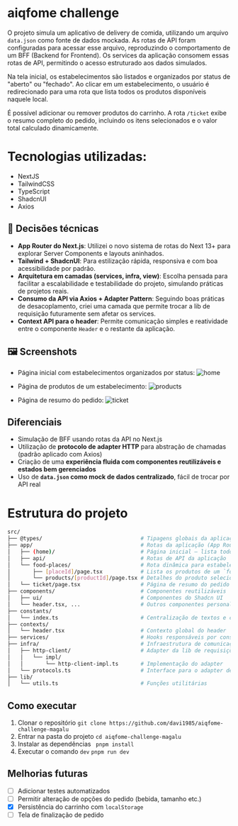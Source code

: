 # aiqfome challenge

O projeto simula um aplicativo de delivery de comida, utilizando um arquivo `data.json` como fonte de dados mockada. As rotas de API foram configuradas para acessar esse arquivo, reproduzindo o comportamento de um BFF (Backend for Frontend). Os services da aplicação consomem essas rotas de API, permitindo o acesso estruturado aos dados simulados.

Na tela inicial, os estabelecimentos são listados e organizados por status de "aberto" ou "fechado". Ao clicar em um estabelecimento, o usuário é redirecionado para uma rota que lista todos os produtos disponíveis naquele local.

É possível adicionar ou remover produtos do carrinho. A rota `/ticket` exibe o resumo completo do pedido, incluindo os itens selecionados e o valor total calculado dinamicamente.

# Tecnologias utilizadas:

- NextJS
- TailwindCSS
- TypeScript
- ShadcnUI
- Axios

## 🚀 Decisões técnicas

- **App Router do Next.js**: Utilizei o novo sistema de rotas do Next 13+ para explorar Server Components e layouts aninhados.
- **Tailwind + ShadcnUI**: Para estilização rápida, responsiva e com boa acessibilidade por padrão.
- **Arquitetura em camadas (services, infra, view)**: Escolha pensada para facilitar a escalabilidade e testabilidade do projeto, simulando práticas de projetos reais.
- **Consumo da API via Axios + Adapter Pattern**: Seguindo boas práticas de desacoplamento, criei uma camada que permite trocar a lib de requisição futuramente sem afetar os services.
- **Context API para o header**: Permite comunicação simples e reatividade entre o componente `Header` e o restante da aplicação.

## 🖼️ Screenshots

- Página inicial com estabelecimentos organizados por status:
  ![home](./public/screens/home.png)

- Página de produtos de um estabelecimento:
  ![products](./public/screens/products.png)

- Página de resumo do pedido:
  ![ticket](./public/screens/ticket.png)

## Diferenciais

- Simulação de BFF usando rotas da API no Next.js
- Utilização de **protocolo de adapter HTTP** para abstração de chamadas (padrão aplicado com Axios)
- Criação de uma **experiência fluida com componentes reutilizáveis e estados bem gerenciados**
- Uso de **`data.json` como mock de dados centralizado**, fácil de trocar por API real

# Estrutura do projeto

```bash
src/
├── @types/                               # Tipagens globais da aplicação
├── app/                                  # Rotas da aplicação (App Router do Next.js)
│   ├── (home)/                           # Página inicial — lista todos os `foodPlaces`
│   ├── api/                              # Rotas de API da aplicação
│   └── food-places/                      # Rota dinâmica para estabelecimentos
│       ├── [placeId]/page.tsx            # Lista os produtos de um `foodPlace`
│       └── products/[productId]/page.tsx # Detalhes do produto selecionado
│   └── ticket/page.tsx                   # Página de resumo do pedido (ticket)
├── components/                           # Componentes reutilizáveis
│   ├── ui/                               # Componentes do Shadcn UI
│   └── header.tsx, ...                   # Outros componentes personalizados
├── constants/
│   └── index.ts                          # Centralização de textos e constantes
├── contexts/
│   └── header.tsx                        # Contexto global do header
├── services/                             # Hooks responsáveis por consumir as rotas de API
├── infra/                                # Infraestrutura de comunicação
│   ├── http-client/                      # Adapter da lib de requisições (axios)
│   │   └── impl/
│   │       └── http-client-impl.ts       # Implementação do adapter
│   └── protocols.ts                      # Interface para o adapter de requisições
├── lib/
│   └── utils.ts                          # Funções utilitárias
```

## Como executar

1. Clonar o repositório
   `git clone https://github.com/davi1985/aiqfome-challenge-magalu`
2. Entrar na pasta do projeto
   `cd aiqfome-challenge-magalu`
3. Instalar as dependências
   ` pnpm install`
4. Executar o comando `dev`
   `pnpm run dev`

## Melhorias futuras

- [ ] Adicionar testes automatizados
- [ ] Permitir alteração de opções do pedido (bebida, tamanho etc.)
- [x] Persistência do carrinho com `localStorage`
- [ ] Tela de finalização de pedido
